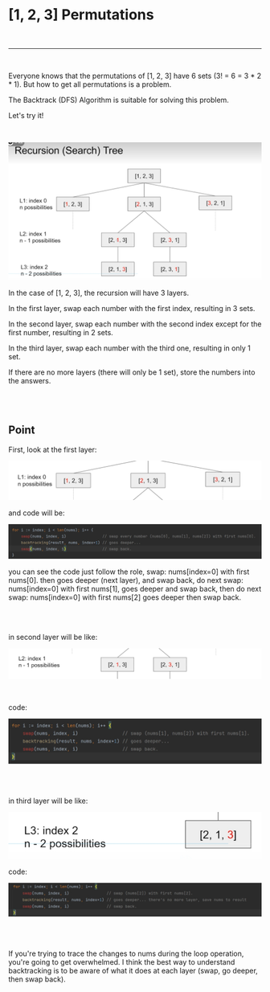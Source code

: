 # [1, 2, 3] Permutations

<br>

---

<br>

Everyone knows that the permutations of [1, 2, 3] have 6 sets (3! = 6 = 3 * 2 * 1). But how to get all permutations is a problem.

The Backtrack (DFS) Algorithm is suitable for solving this problem.

Let's try it!

<br>

![1.jpg](imgs/1.jpg)

In the case of [1, 2, 3], the recursion will have 3 layers.

In the first layer, swap each number with the first index, resulting in 3 sets.

In the second layer, swap each number with the second index except for the first number, resulting in 2 sets.

In the third layer, swap each number with the third one, resulting in only 1 set.

If there are no more layers (there will only be 1 set), store the numbers into the answers.

<br>

<br>

## Point

First, look at the first layer:

![3.jpg](imgs/3.jpg)

and code will be:

![2.jpg](imgs/2.jpg)

you can see the code just follow the role, swap: nums[index=0] with first nums[0].
then goes deeper (next layer), and swap back, do next swap: nums[index=0] with first nums[1], goes deeper
and swap back, then do next swap: nums[index=0] with first nums[2] goes deeper then swap back.

<br>
<br>

in second layer will be like:

![4.jpg](imgs/4.jpg)

<br>

code:

![5.jpg](imgs/5.jpg)

<br>
<br>

in third layer will be like:

![6.jpg](imgs/6.jpg)

code:

![7.jpg](imgs/7.jpg)

<br>
<br>

If you're trying to trace the changes to nums during the loop operation, you're going to get overwhelmed. 
I think the best way to understand backtracking is to be aware of what it does at each layer (swap, go deeper, then swap back).